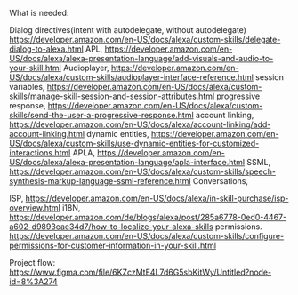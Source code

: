 What is needed:

Dialog directives(intent with autodelegate, without autodelegate)
https://developer.amazon.com/en-US/docs/alexa/custom-skills/delegate-dialog-to-alexa.html
APL, 
https://developer.amazon.com/en-US/docs/alexa/alexa-presentation-language/add-visuals-and-audio-to-your-skill.html
Audioplayer, 
https://developer.amazon.com/en-US/docs/alexa/custom-skills/audioplayer-interface-reference.html
session variables, 
https://developer.amazon.com/en-US/docs/alexa/custom-skills/manage-skill-session-and-session-attributes.html
progressive response, 
https://developer.amazon.com/en-US/docs/alexa/custom-skills/send-the-user-a-progressive-response.html
account linking, 
https://developer.amazon.com/en-US/docs/alexa/account-linking/add-account-linking.html
dynamic entities, 
https://developer.amazon.com/en-US/docs/alexa/custom-skills/use-dynamic-entities-for-customized-interactions.html
APLA, 
https://developer.amazon.com/en-US/docs/alexa/alexa-presentation-language/apla-interface.html
SSML, 
https://developer.amazon.com/en-US/docs/alexa/custom-skills/speech-synthesis-markup-language-ssml-reference.html
Conversations, 

ISP, 
https://developer.amazon.com/en-US/docs/alexa/in-skill-purchase/isp-overview.html
i18N, 
https://developer.amazon.com/de/blogs/alexa/post/285a6778-0ed0-4467-a602-d9893eae34d7/how-to-localize-your-alexa-skills
permissions.
https://developer.amazon.com/en-US/docs/alexa/custom-skills/configure-permissions-for-customer-information-in-your-skill.html

Project flow:
https://www.figma.com/file/6KZczMtE4L7d6G5sbKitWy/Untitled?node-id=8%3A274